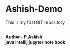 # Ashish-Demo
This is my first GIT repository

<br>
<b>
Author - P.Ashish
<search>
  java 
  intellij
  jupyter note book
  
</search>



